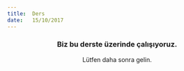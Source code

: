 ```yaml
---
title:  Ders
date:   15/10/2017
---
```


### <center>Biz bu derste üzerinde çalışıyoruz.</center>
<center>Lütfen daha sonra gelin.</center>